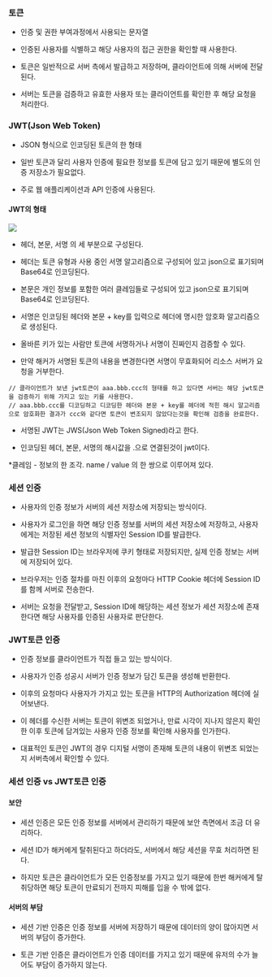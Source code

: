### 토큰

* 인증 및 권한 부여과정에서 사용되는 문자열

* 인증된 사용자를 식별하고 해당 사용자의 접근 권한을 확인할 때 사용한다.

* 토큰은 일반적으로 서버 측에서 발급하고 저장하며, 클라이언트에 의해 서버에 전달된다.

* 서버는 토큰을 검증하고 유효한 사용자 또는 클라이언트를 확인한 후 해당 요청을 처리한다.


### JWT(Json Web Token)

* JSON 형식으로 인코딩된 토큰의 한 형태

* 일반 토큰과 달리 사용자 인증에 필요한 정보를 토큰에 담고 있기 때문에 별도의 인증 저장소가 필요없다.

* 주로 웹 애플리케이션과 API 인증에 사용된다.


#### JWT의 형태

<img src="https://github.com/pansakr/TIL/assets/118809108/26eb4718-11c2-4544-b923-4e4fafc7efca">

* 헤더, 본문, 서명 의 세 부분으로 구성된다.

* 헤더는 토큰 유형과 사용 중인 서명 알고리즘으로 구성되어 있고 json으로 표기되며 Base64로 인코딩된다.

* 본문은 개인 정보를 포함한 여러 클레임들로 구성되어 있고 json으로 표기되며 Base64로 인코딩된다.

* 서명은 인코딩된 헤더와 본문 + key를 입력으로 헤더에 명시한 암호화 알고리즘으로 생성된다.

* 올바른 키가 있는 사람만 토큰에 서명하거나 서명이 진짜인지 검증할 수 있다.

* 만약 해커가 서명된 토큰의 내용을 변경한다면 서명이 무효화되어 리소스 서버가 요청을 거부한다.

```
// 클라이언트가 보낸 jwt토큰이 aaa.bbb.ccc의 형태를 하고 있다면 서버는 해당 jwt토큰을 검증하기 위해 가지고 있는 키를 사용한다.
// aaa.bbb.ccc를 디코딩하고 디코딩한 헤더와 본문 + key를 헤더에 적힌 해시 알고리즘으로 암호화한 결과가 ccc와 같다면 토큰이 변조되지 않았다는것을 확인해 검증을 완료한다.  
```

* 서명된 JWT는 JWS(Json Web Token Signed)라고 한다.

* 인코딩된 헤더, 본문, 서명의 해시값을 .으로 연결된것이 jwt이다.

*클레임 - 정보의 한 조각. name / value 의 한 쌍으로 이루어져 있다.


### 세션 인증

* 사용자의 인증 정보가 서버의 세션 저장소에 저장되는 방식이다.

* 사용자가 로그인을 하면 해당 인증 정보를 서버의 세션 저장소에 저장하고, 사용자에게는 저장된 세션 정보의 식별자인 Session ID를 발급한다.

* 발급한 Session ID는 브라우저에 쿠키 형태로 저장되지만, 실제 인증 정보는 서버에 저장되어 있다.

* 브라우저는 인증 절차를 마친 이후의 요청마다 HTTP Cookie 헤더에 Session ID를 함께 서버로 전송한다.

* 서버는 요청을 전달받고, Session ID에 해당하는 세션 정보가 세션 저장소에 존재한다면 해당 사용자를 인증된 사용자로 판단한다.


### JWT토큰 인증

* 인증 정보를 클라이언트가 직접 들고 있는 방식이다.

* 사용자가 인증 성공시 서버가 인증 정보가 담긴 토큰을 생성해 반환한다.

* 이후의 요청마다 사용자가 가지고 있는 토큰을 HTTP의 Authorization 헤더에 실어보낸다.

* 이 헤더를 수신한 서버는 토큰이 위변조 되었거나, 만료 시각이 지나지 않은지 확인한 이후 토큰에 담겨있는 사용자 인증 정보를 확인해 사용자를 인가한다.

* 대표적인 토큰인 JWT의 경우 디지털 서명이 존재해 토큰의 내용이 위변조 되었는지 서버측에서 확인할 수 있다.




### 세션 인증 vs JWT토큰 인증


#### 보안

* 세션 인증은 모든 인증 정보를 서버에서 관리하기 때문에 보안 측면에서 조금 더 유리하다.

* 세션 ID가 해커에게 탈취된다고 하더라도, 서버에서 해당 세션을 무효 처리하면 된다.

* 하지만 토큰은 클라이언트가 모든 인증정보를 가지고 있기 때문에 한번 해커에게 탈취당하면 해당 토큰이 만료되기 전까지 피해를 입을 수 밖에 없다.

#### 서버의 부담

* 세션 기반 인증은 인증 정보를 서버에 저장하기 때문에 데이터의 양이 많아지면 서버의 부담이 증가한다.

* 토큰 기반 인증은 클라이언트가 인증 데이터를 가지고 있기 때문에 유저의 수가 늘어도 부담이 증가하지 않는다.

